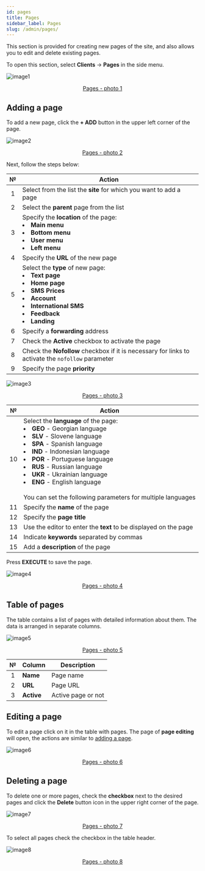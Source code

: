 ```yaml
---
id: pages
title: Pages
sidebar_label: Pages
slug: /admin/pages/
---
```


This section is provided for creating new pages of the site, and also allows you to edit and delete existing pages.

To open this section, select **Clients** → **Pages** in the side menu.

![image1](/img/en/admin_pages/image1.png "Pages") <center><u>Pages - photo 1</u></center>

## Adding a page

To add a new page, click the **+ ADD** button in the upper left corner of the page.

![image2](/img/en/admin_pages/image2.png "Pages") <center><u>Pages - photo 2</u></center>

Next, follow the steps below:

|  №  | Action |
| :-: | ------ |
| 1 | Select from the list the **site** for which you want to add a page |
| 2 | Select the **parent** page from the list |
| 3 | Specify the **location** of the page: <li>**Main menu**</li><li>**Bottom menu**</li><li>**User menu**</li><li>**Left menu**</li> |
| 4 | Specify the **URL** of the new page |
| 5 | Select the **type** of new page: <li>**Text page**</li><li>**Home page**</li><li>**SMS Prices**</li><li>**Account**</li><li>**International SMS**</li><li>**Feedback**</li><li>**Landing**</li> |
| 6 | Specify a **forwarding** address |
| 7 | Check the **Active** checkbox to activate the page |
| 8 | Check the **Nofollow** checkbox if it is necessary for links to activate the `nofollow` parameter |
| 9 | Specify the page **priority** |

![image3](/img/en/admin_pages/image3.png "Pages") <center><u>Pages - photo 3</u></center>

|  №  | Action |
| :-: | ------ |
| 10 | Select the **language** of the page: <li>**GEO** - Georgian language</li><li>**SLV** - Slovene language</li><li>**SPA** - Spanish language</li><li>**IND** - Indonesian language</li><li>**POR** - Portuguese language</li><li>**RUS** - Russian language</li><li>**UKR** - Ukrainian language</li><li>**ENG** - English language</li> <br/> You can set the following parameters for multiple languages |
| 11 | Specify the **name** of the page |
| 12 | Specify the **page title** |
| 13 | Use the editor to enter the **text** to be displayed on the page |
| 14 | Indicate **keywords** separated by commas |
| 15 | Add a **description** of the page |

Press **EXECUTE** to save the page.

![image4](/img/en/admin_pages/image4.png "Pages") <center><u>Pages - photo 4</u></center>

## Table of pages

The table contains a list of pages with detailed information about them. The data is arranged in separate columns.

![image5](/img/en/admin_pages/image5.png "Pages") <center><u>Pages - photo 5</u></center>

|  №  | Column | Description |
| :-: | ------ | ----------- |
| 1 | **Name** | Page name |
| 2 | **URL** | Page URL |
| 3 | **Active** | Active page or not |

## Editing a page

To edit a page click on it in the table with pages. The page of **page editing** will open, the actions are similar to [adding a page](#adding-a-page).

![image6](/img/en/admin_pages/image6.png "Pages") <center><u>Pages - photo 6</u></center>

## Deleting a page

To delete one or more pages, check the **checkbox** next to the desired pages and click the **Delete** button icon in the upper right corner of the page.

![image7](/img/en/admin_pages/image7.png "Pages") <center><u>Pages - photo 7</u></center>

To select all pages check the checkbox in the table header.

![image8](/img/en/admin_pages/image8.png "Pages") <center><u>Pages - photo 8</u></center>
